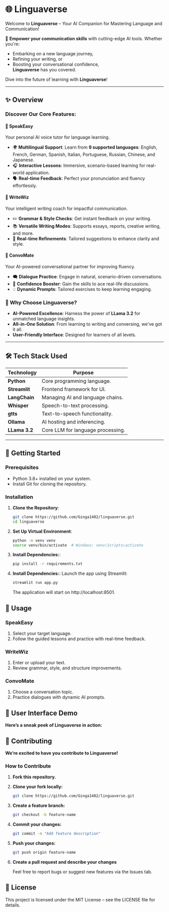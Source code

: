 # 🌐 **Linguaverse**

Welcome to **Linguaverse** – Your AI Companion for Mastering Language and Communication!

🌟 **Empower your communication skills** with cutting-edge AI tools. Whether you're:  
- Embarking on a new language journey,  
- Refining your writing, or  
- Boosting your conversational confidence,  
**Linguaverse** has you covered.  

Dive into the future of learning with **Linguaverse**!  

---

## ✨ **Overview**

### Discover Our Core Features:

#### 🏫 **SpeakEasy**
Your personal AI voice tutor for language learning.  
- 🌍 **Multilingual Support**: Learn from **9 supported languages**: English, French, German, Spanish, Italian, Portuguese, Russian, Chinese, and Japanese.  
- 🎧 **Interactive Lessons**: Immersive, scenario-based learning for real-world application.  
- 🗣️ **Real-time Feedback**: Perfect your pronunciation and fluency effortlessly.  

#### 📝 **WriteWiz**
Your intelligent writing coach for impactful communication.  
- ✏️ **Grammar & Style Checks**: Get instant feedback on your writing.  
- 📚 **Versatile Writing Modes**: Supports essays, reports, creative writing, and more.  
- 🚀 **Real-time Refinements**: Tailored suggestions to enhance clarity and style.  

#### 🎤 **ConvoMate**
Your AI-powered conversational partner for improving fluency.  
- 🗨️ **Dialogue Practice**: Engage in natural, scenario-driven conversations.  
- 🌟 **Confidence Booster**: Gain the skills to ace real-life discussions.  
- 💡 **Dynamic Prompts**: Tailored exercises to keep learning engaging.  

### 🌟 **Why Choose Linguaverse?**
- **AI-Powered Excellence**: Harness the power of **LLama 3.2** for unmatched language insights.  
- **All-in-One Solution**: From learning to writing and conversing, we've got it all.  
- **User-Friendly Interface**: Designed for learners of all levels.  

---

## 🛠️ **Tech Stack Used**

| **Technology** | **Purpose** |  
|-----------------|-------------|  
| **Python**      | Core programming language.  
| **Streamlit**   | Frontend framework for UI.  
| **LangChain**   | Managing AI and language chains.  
| **Whisper**     | Speech-to-text processing.  
| **gtts**        | Text-to-speech functionality.  
| **Ollama**      | AI hosting and inferencing.  
| **LLama 3.2**   | Core LLM for language processing.  

---

## 🚀 **Getting Started**

### **Prerequisites**
- Python 3.8+ installed on your system.  
- Install Git for cloning the repository.  

### **Installation**
1. **Clone the Repository**:  
   ```bash
   git clone https://github.com/Ginga1402/linguaverse.git
   cd linguaverse
   ```

2. **Set Up Virtual Environment**:
   ```bash
   python -m venv venv
   source venv/bin/activate  # Windows: venv\Scripts\activate
   ```

3. **Install Dependencies:**:
   ```bash
   pip install -r requirements.txt

   ```

4. **Install Dependencies:**:
   Launch the app using Streamlit:
   ```bash
   streamlit run app.py
   ```
   The application will start on http://localhost:8501.


## 📖 **Usage**

### **SpeakEasy**

1. Select your target language.
2. Follow the guided lessons and practice with real-time feedback.

### **WriteWiz**

1. Enter or upload your text.
2. Review grammar, style, and structure improvements.

### **ConvoMate**

1. Choose a conversation topic.
2. Practice dialogues with dynamic AI prompts.


## 🎨 **User Interface Demo**

**Here’s a sneak peek of Linguaverse in action:**

## 🤝 **Contributing**

**We’re excited to have you contribute to Linguaverse!**

### **How to Contribute**

1. **Fork this repository.**

2. **Clone your fork locally:**
   ```bash
   git clone https://github.com/Ginga1402/linguaverse.git
   ```

3. **Create a feature branch:**
   ```bash
   git checkout -b feature-name
   ```

4. **Commit your changes:**
   ```bash
   git commit -m "Add feature description"
   ```

5. **Push your changes:**
   ```bash
   git push origin feature-name
   ```

6. **Create a pull request and describe your changes**

   Feel free to report bugs or suggest new features via the Issues tab.



## 📜 **License**

This project is licensed under the MIT License – see the LICENSE file for details.
   


